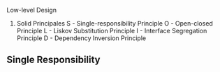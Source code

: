 Low-level Design 

1. Solid Principales
 S - Single-responsibility Principle
 O - Open-closed Principle
 L - Liskov Substitution Principle
 I - Interface Segregation Principle
 D - Dependency Inversion Principle


Single Responsibility
-----------------------------
